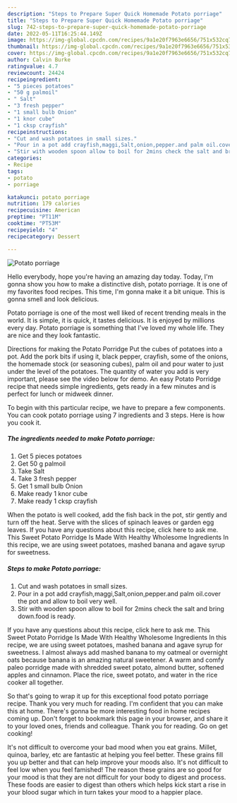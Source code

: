 ```yaml
---
description: "Steps to Prepare Super Quick Homemade Potato porriage"
title: "Steps to Prepare Super Quick Homemade Potato porriage"
slug: 742-steps-to-prepare-super-quick-homemade-potato-porriage
date: 2022-05-11T16:25:44.149Z
image: https://img-global.cpcdn.com/recipes/9a1e20f7963e6656/751x532cq70/potato-porriage-recipe-main-photo.jpg
thumbnail: https://img-global.cpcdn.com/recipes/9a1e20f7963e6656/751x532cq70/potato-porriage-recipe-main-photo.jpg
cover: https://img-global.cpcdn.com/recipes/9a1e20f7963e6656/751x532cq70/potato-porriage-recipe-main-photo.jpg
author: Calvin Burke
ratingvalue: 4.7
reviewcount: 24424
recipeingredient:
- "5 pieces potatoes"
- "50 g palmoil"
- " Salt"
- "3 fresh pepper"
- "1 small bulb Onion"
- "1 knor cube"
- "1 cksp crayfish"
recipeinstructions:
- "Cut and wash potatoes in small sizes."
- "Pour in a pot add crayfish,maggi,Salt,onion,pepper.and palm oil.cover the pot and allow to boil very well."
- "Stir with wooden spoon allow to boil for 2mins check the salt and bring down.food is ready."
categories:
- Recipe
tags:
- potato
- porriage

katakunci: potato porriage 
nutrition: 179 calories
recipecuisine: American
preptime: "PT11M"
cooktime: "PT53M"
recipeyield: "4"
recipecategory: Dessert

---
```



![Potato porriage](https://img-global.cpcdn.com/recipes/9a1e20f7963e6656/751x532cq70/potato-porriage-recipe-main-photo.jpg)

Hello everybody, hope you're having an amazing day today. Today, I'm gonna show you how to make a distinctive dish, potato porriage. It is one of my favorites food recipes. This time, I'm gonna make it a bit unique. This is gonna smell and look delicious.

Potato porriage is one of the most well liked of recent trending meals in the world. It is simple, it is quick, it tastes delicious. It is enjoyed by millions every day. Potato porriage is something that I've loved my whole life. They are nice and they look fantastic.

Directions for making the Potato Porridge Put the cubes of potatoes into a pot. Add the pork bits if using it, black pepper, crayfish, some of the onions, the homemade stock (or seasoning cubes), palm oil and pour water to just under the level of the potatoes. The quantity of water you add is very important, please see the video below for demo. An easy Potato Porridge recipe that needs simple ingredients, gets ready in a few minutes and is perfect for lunch or midweek dinner.


To begin with this particular recipe, we have to prepare a few components. You can cook potato porriage using 7 ingredients and 3 steps. Here is how you cook it.

<!--inarticleads1-->

##### The ingredients needed to make Potato porriage:

1. Get 5 pieces potatoes
1. Get 50 g palmoil
1. Take  Salt
1. Take 3 fresh pepper
1. Get 1 small bulb Onion
1. Make ready 1 knor cube
1. Make ready 1 cksp crayfish


When the potato is well cooked, add the fish back in the pot, stir gently and turn off the heat. Serve with the slices of spinach leaves or garden egg leaves. If you have any questions about this recipe, click here to ask me. This Sweet Potato Porridge Is Made With Healthy Wholesome Ingredients In this recipe, we are using sweet potatoes, mashed banana and agave syrup for sweetness. 

<!--inarticleads2-->

##### Steps to make Potato porriage:

1. Cut and wash potatoes in small sizes.
1. Pour in a pot add crayfish,maggi,Salt,onion,pepper.and palm oil.cover the pot and allow to boil very well.
1. Stir with wooden spoon allow to boil for 2mins check the salt and bring down.food is ready.


If you have any questions about this recipe, click here to ask me. This Sweet Potato Porridge Is Made With Healthy Wholesome Ingredients In this recipe, we are using sweet potatoes, mashed banana and agave syrup for sweetness. I almost always add mashed banana to my oatmeal or overnight oats because banana is an amazing natural sweetener. A warm and comfy paleo porridge made with shredded sweet potato, almond butter, softened apples and cinnamon. Place the rice, sweet potato, and water in the rice cooker all together. 

So that's going to wrap it up for this exceptional food potato porriage recipe. Thank you very much for reading. I'm confident that you can make this at home. There's gonna be more interesting food in home recipes coming up. Don't forget to bookmark this page in your browser, and share it to your loved ones, friends and colleague. Thank you for reading. Go on get cooking!

It's not difficult to overcome your bad mood when you eat grains. Millet, quinoa, barley, etc are fantastic at helping you feel better. These grains fill you up better and that can help improve your moods also. It's not difficult to feel low when you feel famished! The reason these grains are so good for your mood is that they are not difficult for your body to digest and process. These foods are easier to digest than others which helps kick start a rise in your blood sugar which in turn takes your mood to a happier place.
